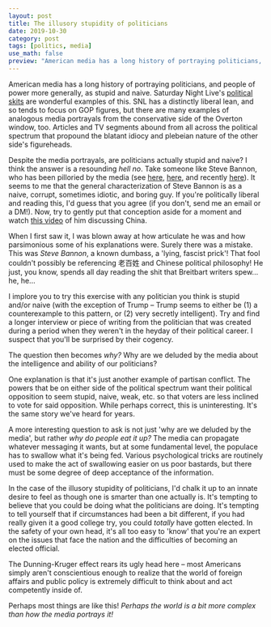 ```yaml
---
layout: post
title: The illusory stupidity of politicians
date: 2019-10-30
category: post
tags: [politics, media]
use_math: false
preview: "American media has a long history of portraying politicians, and people of power more generally, as stupid and naive..."
---
```


American media has a long history of portraying politicians, and people of power more generally, as stupid and naive. Saturday Night Live's [political skits](https://www.youtube.com/watch?v=JUWSLlz0Fdo&list=PLIMQGnRxY3JH4jtVG5zjmW0Eqqt_jzWSF) are wonderful examples of this. SNL has a distinctly liberal lean, and so tends to focus on GOP figures, but there are many examples of analogous media portrayals from the conservative side of the Overton window, too. Articles and TV segments abound from all across the political spectrum that propound the blatant idiocy and plebeian nature of the other side's figureheads.

Despite the media portrayals, are politicians actually stupid and naive? I think the answer is a resounding _hell no_. Take someone like Steve Bannon, who has been pilloried by the media (see [here](https://www.politico.com/magazine/story/2018/01/04/steve-bannon-michael-wolff-book-donald-trump-216243), [here](https://www.themarysue.com/steve-bannon-stupid-trump-documentary/), and recently [here](https://www.thedailybeast.com/steve-bannon-has-become-the-one-thing-we-never-thought-hed-be-boring)). It seems to me that the general characterization of Steve Bannon is as a naive, corrupt, sometimes idiotic, and boring guy. If you're politically liberal and reading this, I'd guess that you agree (if you don't, send me an email or a DM!). Now, try to gently put that conception aside for a moment and watch [this video](https://www.youtube.com/watch?v=qH5QzuzD01A) of him discussing China.

When I first saw it, I was blown away at how articulate he was and how parsimonious some of his explanations were. Surely there was a mistake. This was _Steve Bannon_, a known dumbass, a 'lying, fascist prick'! That fool couldn't possibly be referencing 老百姓 and Chinese political philosophy! He just, you know, spends all day reading the shit that Breitbart writers spew... he, he...

I implore you to try this exercise with any politician you think is stupid and/or naive (with the exception of Trump – Trump seems to either be (1) a counterexample to this pattern, or (2) very secretly intelligent). Try and find a longer interview or piece of writing from the politician that was created during a period when they weren't in the heyday of their political career. I suspect that you'll be surprised by their cogency.

The question then becomes _why?_ Why are we deluded by the media about the intelligence and ability of our politicians?

One explanation is that it's just another example of partisan conflict. The powers that be on either side of the political spectrum want their political opposition to seem stupid, naive, weak, etc. so that voters are less inclined to vote for said opposition. While perhaps correct, this is uninteresting. It's the same story we've heard for years.

A more interesting question to ask is not just 'why are we deluded by the media', but rather _why do people eat it up?_ The media can propagate whatever messaging it wants, but at some fundamental level, the populace has to swallow what it's being fed. Various psychological tricks are routinely used to make the act of swallowing easier on us poor bastards, but there must be some degree of deep acceptance of the information. 

In the case of the illusory stupidity of politicians, I'd chalk it up to an innate desire to feel as though one is smarter than one actually is. It's tempting to believe that you could be doing what the politicians are doing. It's tempting to tell yourself that if circumstances had been a bit different, if you had really given it a good college try, you could _totally_ have gotten elected. In the safety of your own head, it's all too easy to 'know' that you're an expert on the issues that face the nation and the difficulties of becoming an elected official.

The Dunning-Kruger effect rears its ugly head here – most Americans simply aren't conscientious enough to realize that the world of foreign affairs and public policy is extremely difficult to think about and act competently inside of.

Perhaps most things are like this! _Perhaps the world is a bit more complex than how the media portrays it!_